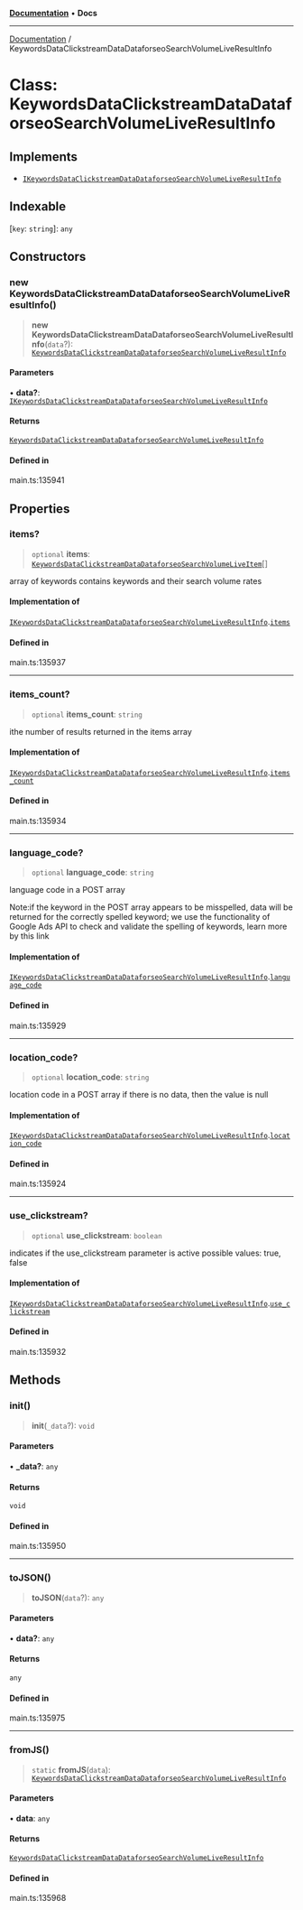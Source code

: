 [**Documentation**](../README.md) • **Docs**

***

[Documentation](../globals.md) / KeywordsDataClickstreamDataDataforseoSearchVolumeLiveResultInfo

# Class: KeywordsDataClickstreamDataDataforseoSearchVolumeLiveResultInfo

## Implements

- [`IKeywordsDataClickstreamDataDataforseoSearchVolumeLiveResultInfo`](../interfaces/IKeywordsDataClickstreamDataDataforseoSearchVolumeLiveResultInfo.md)

## Indexable

 \[`key`: `string`\]: `any`

## Constructors

### new KeywordsDataClickstreamDataDataforseoSearchVolumeLiveResultInfo()

> **new KeywordsDataClickstreamDataDataforseoSearchVolumeLiveResultInfo**(`data`?): [`KeywordsDataClickstreamDataDataforseoSearchVolumeLiveResultInfo`](KeywordsDataClickstreamDataDataforseoSearchVolumeLiveResultInfo.md)

#### Parameters

• **data?**: [`IKeywordsDataClickstreamDataDataforseoSearchVolumeLiveResultInfo`](../interfaces/IKeywordsDataClickstreamDataDataforseoSearchVolumeLiveResultInfo.md)

#### Returns

[`KeywordsDataClickstreamDataDataforseoSearchVolumeLiveResultInfo`](KeywordsDataClickstreamDataDataforseoSearchVolumeLiveResultInfo.md)

#### Defined in

main.ts:135941

## Properties

### items?

> `optional` **items**: [`KeywordsDataClickstreamDataDataforseoSearchVolumeLiveItem`](KeywordsDataClickstreamDataDataforseoSearchVolumeLiveItem.md)[]

array of keywords
contains keywords and their search volume rates

#### Implementation of

[`IKeywordsDataClickstreamDataDataforseoSearchVolumeLiveResultInfo`](../interfaces/IKeywordsDataClickstreamDataDataforseoSearchVolumeLiveResultInfo.md).[`items`](../interfaces/IKeywordsDataClickstreamDataDataforseoSearchVolumeLiveResultInfo.md#items)

#### Defined in

main.ts:135937

***

### items\_count?

> `optional` **items\_count**: `string`

ithe number of results returned in the items array

#### Implementation of

[`IKeywordsDataClickstreamDataDataforseoSearchVolumeLiveResultInfo`](../interfaces/IKeywordsDataClickstreamDataDataforseoSearchVolumeLiveResultInfo.md).[`items_count`](../interfaces/IKeywordsDataClickstreamDataDataforseoSearchVolumeLiveResultInfo.md#items_count)

#### Defined in

main.ts:135934

***

### language\_code?

> `optional` **language\_code**: `string`

language code in a POST array

Note:if the keyword in the POST array appears to be misspelled, data will be returned for the correctly spelled keyword;
we use the functionality of Google Ads API to check and validate the spelling of keywords, learn more by this link

#### Implementation of

[`IKeywordsDataClickstreamDataDataforseoSearchVolumeLiveResultInfo`](../interfaces/IKeywordsDataClickstreamDataDataforseoSearchVolumeLiveResultInfo.md).[`language_code`](../interfaces/IKeywordsDataClickstreamDataDataforseoSearchVolumeLiveResultInfo.md#language_code)

#### Defined in

main.ts:135929

***

### location\_code?

> `optional` **location\_code**: `string`

location code in a POST array
if there is no data, then the value is null

#### Implementation of

[`IKeywordsDataClickstreamDataDataforseoSearchVolumeLiveResultInfo`](../interfaces/IKeywordsDataClickstreamDataDataforseoSearchVolumeLiveResultInfo.md).[`location_code`](../interfaces/IKeywordsDataClickstreamDataDataforseoSearchVolumeLiveResultInfo.md#location_code)

#### Defined in

main.ts:135924

***

### use\_clickstream?

> `optional` **use\_clickstream**: `boolean`

indicates if the use_clickstream parameter is active
possible values: true, false

#### Implementation of

[`IKeywordsDataClickstreamDataDataforseoSearchVolumeLiveResultInfo`](../interfaces/IKeywordsDataClickstreamDataDataforseoSearchVolumeLiveResultInfo.md).[`use_clickstream`](../interfaces/IKeywordsDataClickstreamDataDataforseoSearchVolumeLiveResultInfo.md#use_clickstream)

#### Defined in

main.ts:135932

## Methods

### init()

> **init**(`_data`?): `void`

#### Parameters

• **\_data?**: `any`

#### Returns

`void`

#### Defined in

main.ts:135950

***

### toJSON()

> **toJSON**(`data`?): `any`

#### Parameters

• **data?**: `any`

#### Returns

`any`

#### Defined in

main.ts:135975

***

### fromJS()

> `static` **fromJS**(`data`): [`KeywordsDataClickstreamDataDataforseoSearchVolumeLiveResultInfo`](KeywordsDataClickstreamDataDataforseoSearchVolumeLiveResultInfo.md)

#### Parameters

• **data**: `any`

#### Returns

[`KeywordsDataClickstreamDataDataforseoSearchVolumeLiveResultInfo`](KeywordsDataClickstreamDataDataforseoSearchVolumeLiveResultInfo.md)

#### Defined in

main.ts:135968
